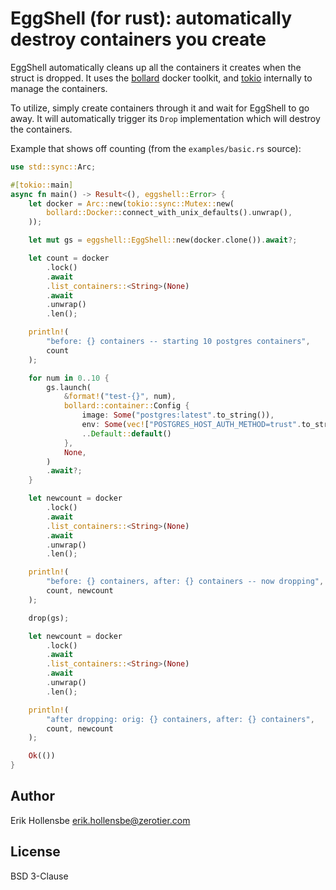 # EggShell (for rust): automatically destroy containers you create

EggShell automatically cleans up all the containers it creates when the struct is dropped. It uses the [bollard](https://crates.io/crates/bollard) docker toolkit, and [tokio](https://crates.io/crates/tokio) internally to manage the containers.

To utilize, simply create containers through it and wait for EggShell to go away. It will automatically trigger its `Drop` implementation which will destroy the containers.

Example that shows off counting (from the `examples/basic.rs` source):

```rust
use std::sync::Arc;

#[tokio::main]
async fn main() -> Result<(), eggshell::Error> {
    let docker = Arc::new(tokio::sync::Mutex::new(
        bollard::Docker::connect_with_unix_defaults().unwrap(),
    ));

    let mut gs = eggshell::EggShell::new(docker.clone()).await?;

    let count = docker
        .lock()
        .await
        .list_containers::<String>(None)
        .await
        .unwrap()
        .len();

    println!(
        "before: {} containers -- starting 10 postgres containers",
        count
    );

    for num in 0..10 {
        gs.launch(
            &format!("test-{}", num),
            bollard::container::Config {
                image: Some("postgres:latest".to_string()),
                env: Some(vec!["POSTGRES_HOST_AUTH_METHOD=trust".to_string()]),
                ..Default::default()
            },
            None,
        )
        .await?;
    }

    let newcount = docker
        .lock()
        .await
        .list_containers::<String>(None)
        .await
        .unwrap()
        .len();

    println!(
        "before: {} containers, after: {} containers -- now dropping",
        count, newcount
    );

    drop(gs);

    let newcount = docker
        .lock()
        .await
        .list_containers::<String>(None)
        .await
        .unwrap()
        .len();

    println!(
        "after dropping: orig: {} containers, after: {} containers",
        count, newcount
    );

    Ok(())
}
```

## Author

Erik Hollensbe <erik.hollensbe@zerotier.com>

## License

BSD 3-Clause
